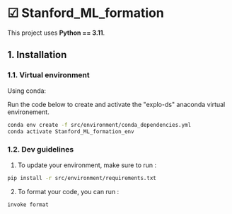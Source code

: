 # ☑ Stanford_ML_formation 
This project uses **Python == 3.11**.


## 1. Installation

### 1.1. Virtual environment
Using conda:

Run the code below to create and activate the "explo-ds" anaconda virtual environement.

```bash
conda env create -f src/environment/conda_dependencies.yml
conda activate Stanford_ML_formation_env
```
### 1.2. Dev guidelines

1. To update your environment, make sure to run :
```bash
pip install -r src/environment/requirements.txt
```

2. To format your code, you can run :
```bash
invoke format
```
